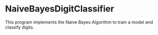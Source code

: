 # NaiveBayesDigitClassifier

This program implements the Naive Bayes Algorithm to train a model and classify digits.
